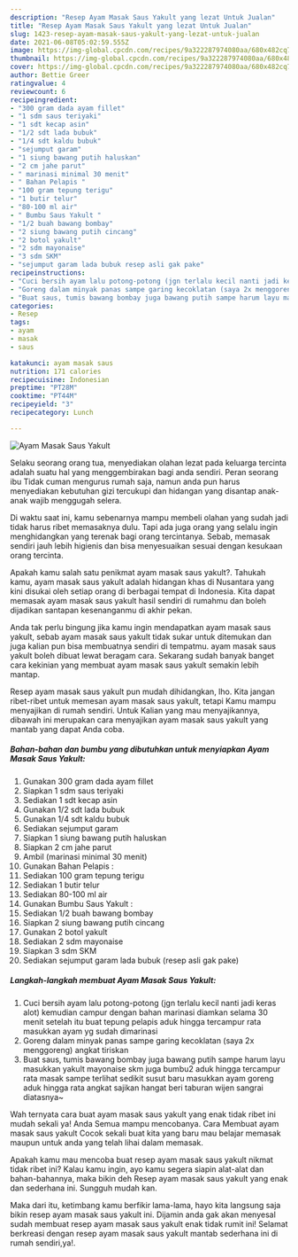 ```yaml
---
description: "Resep Ayam Masak Saus Yakult yang lezat Untuk Jualan"
title: "Resep Ayam Masak Saus Yakult yang lezat Untuk Jualan"
slug: 1423-resep-ayam-masak-saus-yakult-yang-lezat-untuk-jualan
date: 2021-06-08T05:02:59.555Z
image: https://img-global.cpcdn.com/recipes/9a322287974080aa/680x482cq70/ayam-masak-saus-yakult-foto-resep-utama.jpg
thumbnail: https://img-global.cpcdn.com/recipes/9a322287974080aa/680x482cq70/ayam-masak-saus-yakult-foto-resep-utama.jpg
cover: https://img-global.cpcdn.com/recipes/9a322287974080aa/680x482cq70/ayam-masak-saus-yakult-foto-resep-utama.jpg
author: Bettie Greer
ratingvalue: 4
reviewcount: 6
recipeingredient:
- "300 gram dada ayam fillet"
- "1 sdm saus teriyaki"
- "1 sdt kecap asin"
- "1/2 sdt lada bubuk"
- "1/4 sdt kaldu bubuk"
- "sejumput garam"
- "1 siung bawang putih haluskan"
- "2 cm jahe parut"
- " marinasi minimal 30 menit"
- " Bahan Pelapis "
- "100 gram tepung terigu"
- "1 butir telur"
- "80-100 ml air"
- " Bumbu Saus Yakult "
- "1/2 buah bawang bombay"
- "2 siung bawang putih cincang"
- "2 botol yakult"
- "2 sdm mayonaise"
- "3 sdm SKM"
- "sejumput garam lada bubuk resep asli gak pake"
recipeinstructions:
- "Cuci bersih ayam lalu potong-potong (jgn terlalu kecil nanti jadi keras alot) kemudian campur dengan bahan marinasi diamkan selama 30 menit setelah itu buat tepung pelapis aduk hingga tercampur rata masukkan ayam yg sudah dimarinasi"
- "Goreng dalam minyak panas sampe garing kecoklatan (saya 2x menggoreng) angkat tiriskan"
- "Buat saus, tumis bawang bombay juga bawang putih sampe harum layu masukkan yakult mayonaise skm juga bumbu2 aduk hingga tercampur rata masak sampe terlihat sedikit susut baru masukkan ayam goreng aduk hingga rata angkat sajikan hangat beri taburan wijen sangrai diatasnya~"
categories:
- Resep
tags:
- ayam
- masak
- saus

katakunci: ayam masak saus 
nutrition: 171 calories
recipecuisine: Indonesian
preptime: "PT28M"
cooktime: "PT44M"
recipeyield: "3"
recipecategory: Lunch

---
```



![Ayam Masak Saus Yakult](https://img-global.cpcdn.com/recipes/9a322287974080aa/680x482cq70/ayam-masak-saus-yakult-foto-resep-utama.jpg)

Selaku seorang orang tua, menyediakan olahan lezat pada keluarga tercinta adalah suatu hal yang menggembirakan bagi anda sendiri. Peran seorang ibu Tidak cuman mengurus rumah saja, namun anda pun harus menyediakan kebutuhan gizi tercukupi dan hidangan yang disantap anak-anak wajib menggugah selera.

Di waktu  saat ini, kamu sebenarnya mampu membeli olahan yang sudah jadi tidak harus ribet memasaknya dulu. Tapi ada juga orang yang selalu ingin menghidangkan yang terenak bagi orang tercintanya. Sebab, memasak sendiri jauh lebih higienis dan bisa menyesuaikan sesuai dengan kesukaan orang tercinta. 



Apakah kamu salah satu penikmat ayam masak saus yakult?. Tahukah kamu, ayam masak saus yakult adalah hidangan khas di Nusantara yang kini disukai oleh setiap orang di berbagai tempat di Indonesia. Kita dapat memasak ayam masak saus yakult hasil sendiri di rumahmu dan boleh dijadikan santapan kesenanganmu di akhir pekan.

Anda tak perlu bingung jika kamu ingin mendapatkan ayam masak saus yakult, sebab ayam masak saus yakult tidak sukar untuk ditemukan dan juga kalian pun bisa membuatnya sendiri di tempatmu. ayam masak saus yakult boleh dibuat lewat beragam cara. Sekarang sudah banyak banget cara kekinian yang membuat ayam masak saus yakult semakin lebih mantap.

Resep ayam masak saus yakult pun mudah dihidangkan, lho. Kita jangan ribet-ribet untuk memesan ayam masak saus yakult, tetapi Kamu mampu menyajikan di rumah sendiri. Untuk Kalian yang mau menyajikannya, dibawah ini merupakan cara menyajikan ayam masak saus yakult yang mantab yang dapat Anda coba.

<!--inarticleads1-->

##### Bahan-bahan dan bumbu yang dibutuhkan untuk menyiapkan Ayam Masak Saus Yakult:

1. Gunakan 300 gram dada ayam fillet
1. Siapkan 1 sdm saus teriyaki
1. Sediakan 1 sdt kecap asin
1. Gunakan 1/2 sdt lada bubuk
1. Gunakan 1/4 sdt kaldu bubuk
1. Sediakan sejumput garam
1. Siapkan 1 siung bawang putih haluskan
1. Siapkan 2 cm jahe parut
1. Ambil  (marinasi minimal 30 menit)
1. Gunakan  Bahan Pelapis :
1. Sediakan 100 gram tepung terigu
1. Sediakan 1 butir telur
1. Sediakan 80-100 ml air
1. Gunakan  Bumbu Saus Yakult :
1. Sediakan 1/2 buah bawang bombay
1. Siapkan 2 siung bawang putih cincang
1. Gunakan 2 botol yakult
1. Sediakan 2 sdm mayonaise
1. Siapkan 3 sdm SKM
1. Sediakan sejumput garam lada bubuk (resep asli gak pake)




<!--inarticleads2-->

##### Langkah-langkah membuat Ayam Masak Saus Yakult:

1. Cuci bersih ayam lalu potong-potong (jgn terlalu kecil nanti jadi keras alot) kemudian campur dengan bahan marinasi diamkan selama 30 menit setelah itu buat tepung pelapis aduk hingga tercampur rata masukkan ayam yg sudah dimarinasi
1. Goreng dalam minyak panas sampe garing kecoklatan (saya 2x menggoreng) angkat tiriskan
1. Buat saus, tumis bawang bombay juga bawang putih sampe harum layu masukkan yakult mayonaise skm juga bumbu2 aduk hingga tercampur rata masak sampe terlihat sedikit susut baru masukkan ayam goreng aduk hingga rata angkat sajikan hangat beri taburan wijen sangrai diatasnya~




Wah ternyata cara buat ayam masak saus yakult yang enak tidak ribet ini mudah sekali ya! Anda Semua mampu mencobanya. Cara Membuat ayam masak saus yakult Cocok sekali buat kita yang baru mau belajar memasak maupun untuk anda yang telah lihai dalam memasak.

Apakah kamu mau mencoba buat resep ayam masak saus yakult nikmat tidak ribet ini? Kalau kamu ingin, ayo kamu segera siapin alat-alat dan bahan-bahannya, maka bikin deh Resep ayam masak saus yakult yang enak dan sederhana ini. Sungguh mudah kan. 

Maka dari itu, ketimbang kamu berfikir lama-lama, hayo kita langsung saja bikin resep ayam masak saus yakult ini. Dijamin anda gak akan menyesal sudah membuat resep ayam masak saus yakult enak tidak rumit ini! Selamat berkreasi dengan resep ayam masak saus yakult mantab sederhana ini di rumah sendiri,ya!.

